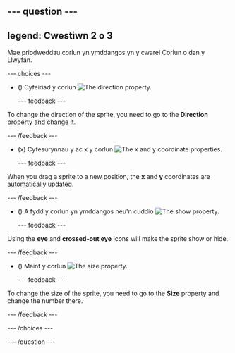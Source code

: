 --- question ---
---
legend: Cwestiwn 2 o 3
---

Mae priodweddau corlun yn ymddangos yn y cwarel Corlun o dan y Llwyfan.

--- choices ---

- () Cyfeiriad y corlun  ![The direction property.](images/direction.png)

  --- feedback ---

To change the direction of the sprite, you need to go to the **Direction** property and change it.

  --- /feedback ---

- (x) Cyfesurynnau y ac x y corlun  ![The x and y coordinate properties.](images/coordinates.png)

  --- feedback ---

When you drag a sprite to a new position, the **x** and **y** coordinates are automatically updated.

  --- /feedback ---

- () A fydd y corlun yn ymddangos neu'n cuddio  ![The show property.](images/visibility.png)

  --- feedback ---

Using the **eye** and **crossed-out eye** icons will make the sprite show or hide.

  --- /feedback ---

- () Maint y corlun  ![The size property.](images/size.png)

  --- feedback ---

To change the size of the sprite, you need to go to the **Size** property and change the number there.

  --- /feedback ---

--- /choices ---

--- /question ---
